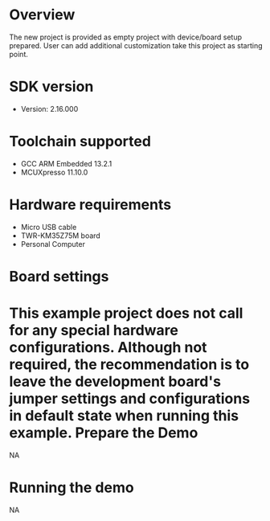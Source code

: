 Overview
========
The new project is provided as empty project with device/board setup prepared. User can add additional customization take this project as starting point.


SDK version
===========
- Version: 2.16.000

Toolchain supported
===================
- GCC ARM Embedded  13.2.1
- MCUXpresso  11.10.0

Hardware requirements
=====================
- Micro USB cable
- TWR-KM35Z75M board
- Personal Computer

Board settings
==============
This example project does not call for any special hardware configurations.
Although not required, the recommendation is to leave the development board's jumper settings
and configurations in default state when running this example.
Prepare the Demo
================
NA

Running the demo
================
NA
